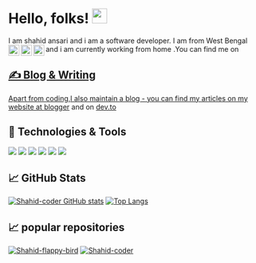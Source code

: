 <!--**Shahid-coder/Shahid-coder** is a ✨ _special_ ✨ repository because its `README.md` (this file) appears on your GitHub profile.-->
# Hello, folks! <img src="https://raw.githubusercontent.com/MartinHeinz/MartinHeinz/master/wave.gif" width="30px">
I am shahid ansari and i am a software developer. I am from West Bengal and i am currently working from home .You can find me on 
<a href="https://discord.com/channels/#7012">
  <img align="left" alt="shahid's Discord" width="22px" src="https://raw.githubusercontent.com/peterthehan/peterthehan/master/assets/discord.svg" />
</a>
<a href="https://www.linkedin.com/in/shahid-ansari-1033371bb/">
  <img align="left" alt="shahid's LinkedIN" width="22px" src="https://raw.githubusercontent.com/peterthehan/peterthehan/master/assets/linkedin.svg" />
</a>
<a href="https://www.github.com.com/in/shahid-coder/">
  <img align="left" alt="shahid's github" width="22px" src="https://raw.githubusercontent.com/peterthehan/peterthehan/master/assets/github.svg" />
  
## &#x270d; Blog & Writing
Apart from coding,I also maintain a blog - you can find my articles on my website at [blogger](https://shahid-coder.blogspot.com) and on [dev.to](https://dev.to/shahidcoder_78)
## 🔧 Technologies & Tools
![](https://img.shields.io/badge/OS-Windows-informational?style=flat&logo=Windows&logoColor=white&color=2bbc8a)
![](https://img.shields.io/badge/Editor-visualstudiocode-informational?style=flat&logo=visual-studio-code&logoColor=white&color=2bbc8a)
![](https://img.shields.io/badge/Code-Python-informational?style=flat&logo=python&logoColor=white&color=2bbc8a)
![](https://img.shields.io/badge/Code-JavaScript-informational?style=flat&logo=javascript&logoColor=white&color=2bbc8a)
![](https://img.shields.io/badge/Shell-Bash-informational?style=flat&logo=gnu-bash&logoColor=white&color=2bbc8a)
![](https://img.shields.io/badge/Tools-Git-informational?style=flat&logo=Git&logoColor=white&color=2bbc8a)
## &#x1f4c8; GitHub Stats
[![Shahid-coder GitHub stats](https://github-readme-stats.vercel.app/api?username=Shahid-coder&theme=buefy&show_icons=true)](https://github.com/anuraghazra/github-readme-stats)
[![Top Langs](https://github-readme-stats.vercel.app/api/top-langs/?username=Shahid-coder&layout=compact&theme=buefy&show_icons=true)](https://github.com/anuraghazra/github-readme-stats)
## &#x1f4c8; popular repositories 
[![Shahid-flappy-bird](https://github-readme-stats.vercel.app/api/pin/?username=Shahid-coder&repo=Shahid-flappy-bird)](https://github.com/Shahid-coder/Shahid-flappy-bird)
[![Shahid-coder](https://github-readme-stats.vercel.app/api/pin/?username=Shahid-coder&repo=Shahid-jarvis)](https://github.com/Shahid-coder/Shahid-jarvis)
